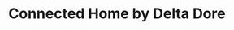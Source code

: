 ---
title: "Connected Home by Delta Dore"
url: /duesseldorf/connected-home-by-delta-dore/
shop: Elektronik
---